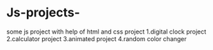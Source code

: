 # Js-projects-
some js project with help of html and css
project 1.digital clock
project 2.calculator
project 3.animated
project 4.random color changer
